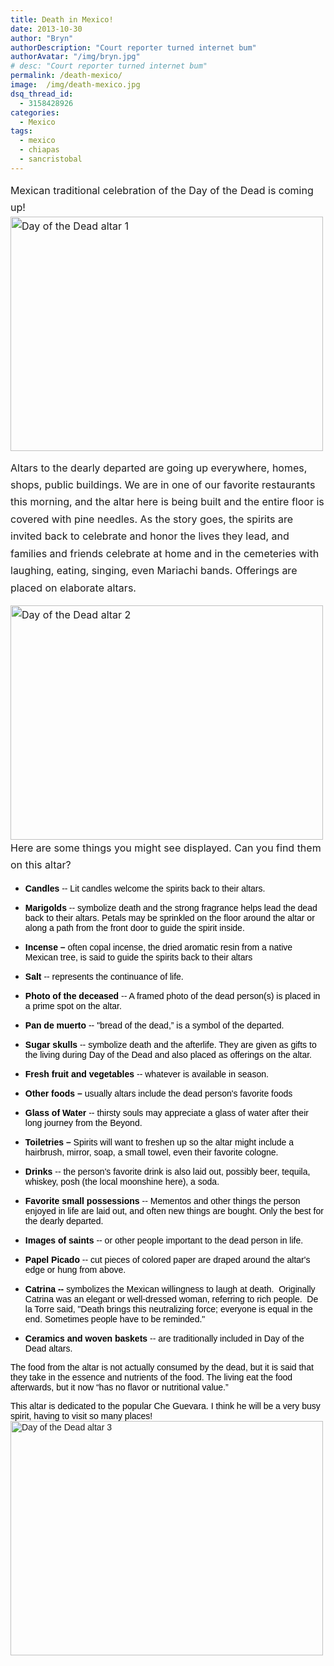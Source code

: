 ```yaml
---
title: Death in Mexico!
date: 2013-10-30
author: "Bryn"
authorDescription: "Court reporter turned internet bum"
authorAvatar: "/img/bryn.jpg"
# desc: "Court reporter turned internet bum"
permalink: /death-mexico/
image:  /img/death-mexico.jpg
dsq_thread_id:
  - 3158428926
categories:
  - Mexico
tags:
  - mexico
  - chiapas
  - sancristobal
---
```

<span style="line-height: 1.714285714; font-size: 1rem;">Mexican traditional celebration of the Day of the Dead is coming up! <a title="Day of the Dead altar 1" href="https://www.flickr.com/photos/48315294@N00/10578783206/" rel=""><img class="aligncenter" title="Day of the Dead altar 1" src="https://farm3.staticflickr.com/2822/10578783206_48842d9ee9.jpg" alt="Day of the Dead altar 1" width="500" height="375" /></a></span>

<span style="line-height: 1.714285714; font-size: 1rem;">Altars to the dearly departed are going up everywhere, homes, shops, public buildings. We are in one of our favorite restaurants this morning, and the altar here is being built and the entire floor is covered with pine needles. As the story goes, the spirits are invited back to celebrate and honor the lives they lead, and families and friends celebrate at home and in the cemeteries with laughing, eating, singing, even Mariachi bands. Offerings are placed on elaborate altars. </span>

<span style="line-height: 1.714285714; font-size: 1rem;"><a title="Day of the Dead altar 2" href="https://www.flickr.com/photos/48315294@N00/10578696905/" rel=""><img class="aligncenter" title="Day of the Dead altar 2" src="https://farm8.staticflickr.com/7429/10578696905_f09850b728.jpg" alt="Day of the Dead altar 2" width="500" height="375" /></a>Here are some things you might see displayed. Can you find them on this altar?</span>

  * <p align="LEFT">
      <span style="color: #000000;"><span style="font-family: Verdana, Helvetica, sans-serif;"><b>Candles </b>-- Lit candles welcome the spirits back to their altars.</span></span>
    </p>

  * <p align="LEFT">
      <span style="color: #000000;"><span style="font-family: Verdana, Helvetica, sans-serif;"><b>Marigolds </b>-- symbolize death and the strong fragrance helps lead the dead back to their altars. Petals may be sprinkled on the floor around the altar or along a path from the front door to guide the spirit inside.</span></span>
    </p>

  * <p align="LEFT">
      <span style="color: #000000;"><span style="font-family: Verdana, Helvetica, sans-serif;"><b>Incense –</b> often copal incense, the dried aromatic resin from a native Mexican tree, is said to guide the spirits back to their altars</span></span>
    </p>

  * <p align="LEFT">
      <span style="color: #000000;"><span style="font-family: Verdana, Helvetica, sans-serif;"><b>Salt </b>-- represents the continuance of life.</span></span>
    </p>

  * <p align="LEFT">
      <span style="color: #000000;"><span style="font-family: Verdana, Helvetica, sans-serif;"><b>Photo of the deceased </b>-- A framed photo of the dead person(s) is placed in a prime spot on the altar.</span></span>
    </p>

  * <p align="LEFT">
      <span style="color: #000000;"><span style="font-family: Verdana, Helvetica, sans-serif;"><b>Pan de muerto </b></span></span><span style="color: #000000;"><span style="font-family: Verdana, Helvetica, sans-serif;">-- "bread of the dead,” is a symbol of the departed.</span></span>
    </p>

  * <p align="LEFT">
      <span style="color: #000000;"><span style="font-family: Verdana, Helvetica, sans-serif;"><b>Sugar skulls </b>-- symbolize death and the afterlife. They are given as gifts to the living during Day of the Dead and also placed as offerings on the altar.</span></span>
    </p>

  * <p align="LEFT">
      <span style="color: #000000;"><span style="font-family: Verdana, Helvetica, sans-serif;"><b>Fresh fruit and vegetables </b>-- whatever is available in season.</span></span>
    </p>

  * <p align="LEFT">
      <span style="color: #000000;"><span style="font-family: Verdana, Helvetica, sans-serif;"><b>Other foods –</b> usually altars include the dead person's favorite foods</span></span>
    </p>

  * <p align="LEFT">
      <span style="color: #000000;"><span style="font-family: Verdana, Helvetica, sans-serif;"><b>Glass of Water </b>-- thirsty souls may appreciate a glass of water after their long journey from the Beyond.</span></span>
    </p>

  * <p align="LEFT">
      <span style="color: #000000;"><span style="font-family: Verdana, Helvetica, sans-serif;"><b>Toiletries –</b> Spirits will want to freshen up so the altar might include a hairbrush, mirror, soap, a small towel, even their favorite cologne.</span></span>
    </p>

  * <p align="LEFT">
      <span style="color: #000000;"><span style="font-family: Verdana, Helvetica, sans-serif;"><b>Drinks </b>-- the person's favorite drink is also laid out, possibly beer, tequila, whiskey, posh (the local moonshine here), a soda.</span></span>
    </p>

  * <p align="LEFT">
      <span style="color: #000000;"><span style="font-family: Verdana, Helvetica, sans-serif;"><b>Favorite small possessions </b>-- Mementos and other things the person enjoyed in life are laid out, and often new things are bought. Only the best for the dearly departed.</span></span>
    </p>

  * <p align="LEFT">
      <span style="color: #000000;"><span style="font-family: Verdana, Helvetica, sans-serif;"><b>Images of saints </b>-- or other people important to the dead person in life.</span></span>
    </p>

  * <p align="LEFT">
      <span style="color: #000000;"><span style="font-family: Verdana, Helvetica, sans-serif;"><b>Papel Picado</b></span></span><span style="color: #000000;"><span style="font-family: Verdana, Helvetica, sans-serif;"> -- cut pieces of colored paper are draped around the altar's edge or hung from above.</span></span>
    </p>

  * <p align="LEFT">
      <span style="color: #000000;"><span style="font-family: Verdana, Helvetica, sans-serif;"><b>Catrina -- </b>symbolizes the Mexican willingness to laugh at death.  Originally Catrina was an elegant or well-dressed woman, referring to rich people.  De la Torre said, "Death brings this neutralizing force; everyone is equal in the end. Sometimes people have to be reminded."</span></span>
    </p>

  * <p align="LEFT">
      <span style="color: #000000;"><span style="font-family: Verdana, Helvetica, sans-serif;"><b>Ceramics and woven baskets </b>-- are traditionally included in Day of the Dead altars. </span></span>
    </p>

<span style="color: #000000;"><span style="font-family: Verdana, Helvetica, sans-serif;">The food from the altar is not actually consumed by the dead, but it is said that they take in the essence and nutrients of the food. The living eat the food afterwards, but it now “has no flavor or nutritional value.”</span></span>

<p align="LEFT">
  <span style="color: #000000;"><span style="font-family: Verdana, Helvetica, sans-serif;">This altar is dedicated to the popular Che Guevara. I think he will be a very busy spirit, having to visit so many places!<a title="Day of the Dead altar 3" href="https://www.flickr.com/photos/48315294@N00/10578992153/" rel=""><img class="aligncenter" title="Day of the Dead altar 3" src="https://farm8.staticflickr.com/7423/10578992153_fb5f4250c0.jpg" alt="Day of the Dead altar 3" width="500" height="375" /></a></span></span>
</p>

<p align="LEFT">
  <span style="color: #000000;"><span style="font-family: Verdana, Helvetica, sans-serif;"><br /> </span></span>
</p>
